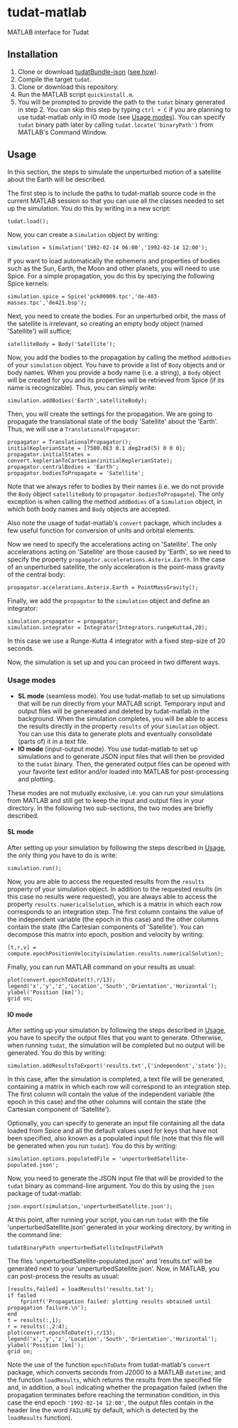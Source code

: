 # tudat-matlab
MATLAB interface for Tudat

## Installation

1. Clone or download [tudatBundle-json](http://github.com/aleixpinardell/tudatBundle/tree/json) ([see how](http://tudat.tudelft.nl/installation/)).
2. Compile the target `tudat`.
3. Clone or download this repository.
4. Run the MATLAB script `quickinstall.m`.
5. You will be prompted to provide the path to the `tudat` binary generated in step 2. You can skip this step by typing `ctrl + C` if you are planning to use tudat-matlab only in IO mode (see [Usage modes](#usage-modes)). You can specify `tudat` binary path later by calling `tudat.locate('binaryPath')` from MATLAB's Command Window.

## Usage

In this section, the steps to simulate the unperturbed motion of a satellite about the Earth will be described.

The first step is to include the paths to tudat-matlab source code in the current MATLAB session so that you can use all the classes needed to set up the simulation. You do this by writing in a new script:
```
tudat.load();
```

Now, you can create a `Simulation` object by writing:
```
simulation = Simulation('1992-02-14 06:00','1992-02-14 12:00');
```

If you want to load automatically the ephemeris and properties of bodies such as the Sun, Earth, the Moon and other planets, you will need to use Spice. For a simple propagation, you do this by speciying the following Spice kernels:
```
simulation.spice = Spice('pck00009.tpc','de-403-masses.tpc','de421.bsp');
```

Next, you need to create the bodies. For an unperturbed orbit, the mass of the satellite is irrelevant, so creating an empty body object (named 'Satellite') will suffice;
```
satelliteBody = Body('Satellite');
```

Now, you add the bodies to the propagation by calling the method `addBodies` of your `simulation` object. You have to provide a list of `Body` objects and or body names. When you provide a body name (i.e. a string), a `Body` object will be created for you and its properties will be retrieved from Spice (if its name is recognizable). Thus, you can simply write:
```
simulation.addBodies('Earth',satelliteBody);
```

Then, you will create the settings for the propagation. We are going to propagate the translational state of the body 'Satellite' about the 'Earth'. Thus, we will use a `TranslationalPropagator`:
```
propagator = TranslationalPropagator();
initialKeplerianState = [7500.0E3 0.1 deg2rad(5) 0 0 0];
propagator.initialStates = convert.keplerianToCartesian(initialKeplerianState);
propagator.centralBodies = 'Earth';
propagator.bodiesToPropagate = 'Satellite';
```

Note that we always refer to bodies by their names (i.e. we do not provide the `Body` object `satelliteBody` to `propagator.bodiesToPropagate`). The only exception is when calling the method `addBodies` of a `Simulation` object, in which both body names and `Body` objects are accepted.

Also note the usage of tudat-matlab's `convert` package, which includes a few useful function for conversion of units and orbital elements.

Now we need to specify the accelerations acting on 'Satellite'. The only accelerations acting on 'Satellite' are those caused by 'Earth', so we need to specify the property `propagator.accelerations.Asterix.Earth`. In the case of an unperturbed satellite, the only acceleration is the point-mass gravity of the central body:
```
propagator.accelerations.Asterix.Earth = PointMassGravity();
```

Finally, we add the `propagator` to the `simulation` object and define an integrator:
```
simulation.propagator = propagator;
simulation.integrator = Integrator(Integrators.rungeKutta4,20);
```
In this case we use a Runge-Kutta 4 integrator with a fixed step-size of 20 seconds.

Now, the simulation is set up and you can proceed in two different ways.


### Usage modes

* **SL mode** (seamless mode). You use tudat-matlab to set up simulations that will be run directly from your MATLAB script. Temporary input and output files will be genereated and deleted by tudat-matlab in the background. When the simulation completes, you will be able to access the results directly in the property `results` of your `Simulation` object. You can use this data to generate plots and eventually consolidate (parts of) it in a text file.
* **IO mode** (input-output mode). You use tudat-matlab to set up simulations and to generate JSON input files that will then be provided to the `tudat` binary. Then, the generated output files can be opened with your favorite text editor and/or loaded into MATLAB for post-processing and plotting.

These modes are not mutually exclusive, i.e. you can run your simulations from MATLAB and still get to keep the input and output files in your directory. In the following two sub-sections, the two modes are briefly described.


#### SL mode

After setting up your simulation by following the steps described in [Usage](#usage), the only thing you have to do is write:
```
simulation.run();
```

Now, you are able to access the requested results from the `results` property of your simulation object. In addition to the requested results (in this case no results were requested), you are always able to access the property `results.numericalSolution`, which is a matrix in which each row corresponds to an integration step. The first column contains the value of the independent variable (the epoch in this case) and the other columns contain the state (the Cartesian components of 'Satellite'). You can decompose this matrix into epoch, position and velocity by writing:
```
[t,r,v] = compute.epochPositionVelocity(simulation.results.numericalSolution);
```

Finally, you can run MATLAB command on your results as usual:
```
plot(convert.epochToDate(t),r/13);
legend('x','y','z','Location','South','Orientation','Horizontal');
ylabel('Position [km]');
grid on;
```


#### IO mode

After setting up your simulation by following the steps described in [Usage](#usage), you have to specify the output files that you want to generate. Otherwise, when running `tudat`, the simulation will be completed but no output will be generated. You do this by writing:
```
simulation.addResultsToExport('results.txt',{'independent','state'});
```

In this case, after the simulation is completed, a text file will be generated, containing a matrix in which each row will correspond to an integration step. The first column will contain the value of the independent variable (the epoch in this case) and the other columns will contain the state (the Cartesian component of 'Satellite').

Optionally, you can specify to generate an input file containing all the data loaded from Spice and all the default values used for keys that have not been specified, also known as a populated input file (note that this file will be generated when you run `tudat`). You do this by writing:

```
simulation.options.populatedFile = 'unperturbedSatellite-populated.json';
```

Now, you need to generate the JSON input file that will be provided to the `tudat` binary as command-line argument. You do this by using the `json` package of tudat-matlab:
```
json.export(simulation,'unperturbedSatellite.json');
```

At this point, after running your script, you can run `tudat` with the file 'unperturbedSatellite.json' generated in your working directory, by writing in the command line:
```
tudatBinaryPath unperturbedSatelliteInputFilePath
```

The files 'unperturbedSatellite-populated.json' and 'results.txt' will be generated next to your 'unperturbedSatellite.json'. Now, in MATLAB, you can post-process the results as usual:
```
[results,failed] = loadResults('results.txt');
if failed
    fprintf('Propagation failed: plotting results obtained until propagation failure.\n');
end
t = results(:,1);
r = results(:,2:4);
plot(convert.epochToDate(t),r/13);
legend('x','y','z','Location','South','Orientation','Horizontal');
ylabel('Position [km]');
grid on;
```
Note the use of the function `epochToDate` from tudat-matlab's `convert` package, which converts seconds from J2000 to a MATLAB `datetime`; and the function `loadResults`, which returns the results from the specified file and, in addition, a `bool` indicating whether the propagation failed (when the propagation terminates before reaching the termination condition, in this case the end epoch `'1992-02-14 12:00'`, the output files contain in the header line the word `FAILURE` by default, which is detected by the `loadResults` function).
